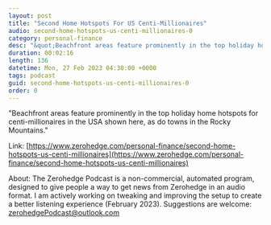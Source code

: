```yaml
---
layout: post
title: "Second Home Hotspots For US Centi-Millionaires"
audio: second-home-hotspots-us-centi-millionaires-0
category: personal-finance
desc: "&quot;Beachfront areas feature prominently in the top holiday home hotspots for centi-millionaires in the USA shown here, as do towns in the Rocky Mountains.&quot; "
duration: 00:02:16
length: 136
datetime: Mon, 27 Feb 2023 04:30:00 +0000
tags: podcast
guid: second-home-hotspots-us-centi-millionaires-0
order: 0
---
```

&quot;Beachfront areas feature prominently in the top holiday home hotspots for centi-millionaires in the USA shown here, as do towns in the Rocky Mountains.&quot; 

Link: [https://www.zerohedge.com/personal-finance/second-home-hotspots-us-centi-millionaires](https://www.zerohedge.com/personal-finance/second-home-hotspots-us-centi-millionaires)

About: The Zerohedge Podcast is a non-commercial, automated program, designed to give people a way to get news from Zerohedge in an audio format.  I am actively working on tweaking and improving the setup to create a better listening experience (February 2023).  Suggestions are welcome: [zerohedgePodcast@outlook.com](mailto:zerohedgePodcast@outlook.com)